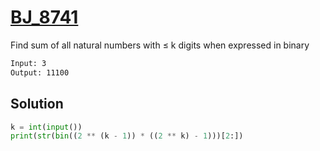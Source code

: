 # [BJ_8741](https://acmicpc.net/problem/8741)

Find sum of all natural numbers with ≤ k digits when expressed in binary

```txt
Input: 3
Output: 11100
```

## Solution

```py
k = int(input())
print(str(bin((2 ** (k - 1)) * ((2 ** k) - 1)))[2:])
```
